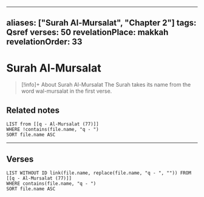
---
aliases: ["Surah Al-Mursalat", "Chapter 2"]
tags: Qsref
verses: 50
revelationPlace: makkah
revelationOrder: 33
---

# Surah Al-Mursalat

> [!info]+ About Surah Al-Mursalat
> The Surah takes its name from the word wal-mursalat in the first verse.

## Related notes
```dataview
LIST from [[q - Al-Mursalat (77)]]
WHERE !contains(file.name, "q - ")
SORT file.name ASC
```

---

## Verses
```dataview
LIST WITHOUT ID link(file.name, replace(file.name, "q - ", "")) FROM [[q - Al-Mursalat (77)]]
WHERE contains(file.name, "q - ")
SORT file.name ASC
```

